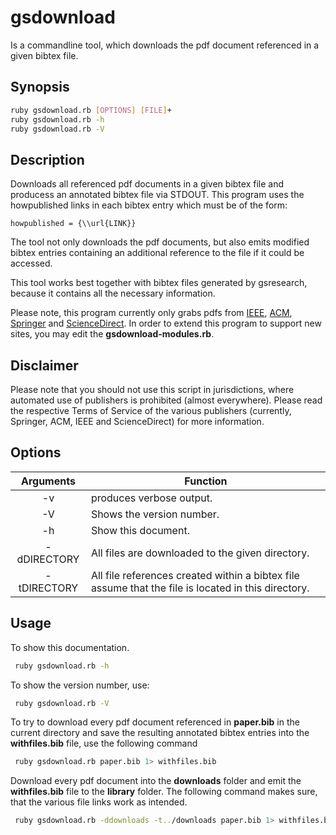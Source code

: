 gsdownload
==========

Is a commandline tool, which downloads the pdf document referenced in a
given bibtex file.

Synopsis
--------
```bash
ruby gsdownload.rb [OPTIONS] [FILE]+
ruby gsdownload.rb -h
ruby gsdownload.rb -V
```

Description
-----------
Downloads all referenced pdf documents in a given bibtex file and 
producess an annotated bibtex file via STDOUT. This program uses the 
howpublished links in each bibtex entry which must be of the form:
```
howpublished = {\\url{LINK}}
```
The tool not only downloads the pdf documents, but also emits
modified bibtex entries containing an additional reference to the file
if it could be accessed.

This tool works best together with bibtex files generated by gsresearch,
because it contains all the necessary information.

Please note, this program currently only grabs pdfs from [IEEE](http://ieee.org), 
[ACM](http://acm.org), [Springer](http://springer.com) and [ScienceDirect](http://sciencedirect.com).
In order to extend this program to support new sites, you may edit the **gsdownload-modules.rb**.

Disclaimer
---------- 
Please note that you should not use this script in jurisdictions,
where automated use of publishers is prohibited (almost everywhere).
Please read the respective Terms of Service of the various publishers
(currently, Springer, ACM, IEEE and ScienceDirect) for more information.

Options
-------

Arguments       | Function
:--------------:|------------------------------------------------------
 -v             |produces verbose output.
 -V             |Shows the version number.
 -h             |Show this document.
 -dDIRECTORY    |All files are downloaded to the given directory.
 -tDIRECTORY    |All file references created within a bibtex file assume that the file is located in this directory.

Usage
-----
To show this documentation.
```bash
 ruby gsdownload.rb -h
```
To show the version number, use:
```bash
 ruby gsdownload.rb -V
```
To try to download every pdf document referenced in **paper.bib** 
in the current directory and save the resulting annotated bibtex 
entries into the **withfiles.bib** file, use the following command
```bash
 ruby gsdownload.rb paper.bib 1> withfiles.bib
```
Download every pdf document into the **downloads** folder and emit 
the **withfiles.bib** file to the **library** folder.
The following command makes sure, that the various file links
work as intended.
```bash
 ruby gsdownload.rb -ddownloads -t../downloads paper.bib 1> withfiles.bib
```

